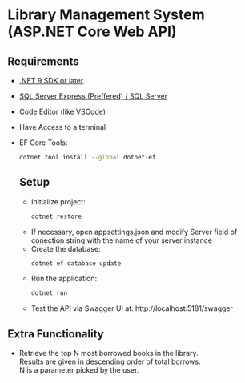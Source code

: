 # Library Management System (ASP.NET Core Web API)

##  Requirements

- [.NET 9 SDK or later](https://dotnet.microsoft.com/download)
- [SQL Server Express (Preffered) / SQL Server](https://www.microsoft.com/en-us/sql-server/sql-server-downloads)
- Code Editor (like VSCode)
- Have Access to a terminal
- EF Core Tools:
  ```bash
  dotnet tool install --global dotnet-ef
  ```

  ## Setup
  - Initialize project:
    ```bash
    dotnet restore
    ```
  - If necessary, open appsettings.json and modify Server field of conection string with the name of your server instance
  - Create the database:
    ```bash
    dotnet ef database update
    ```
  - Run the application:
    ```bash
    dotnet run
    ```
  - Test the API via Swagger UI at: http://localhost:5181/swagger

## Extra Functionality
  - Retrieve the top N most borrowed books in the library. <br> Results are given in descending order of total borrows. <br> N is a parameter picked by the user.
